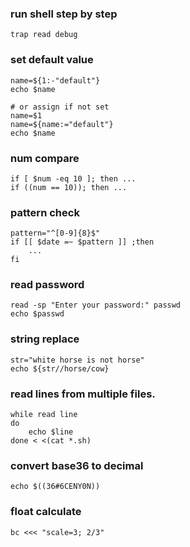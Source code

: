 ### run shell step by step
    trap read debug

### set default value
    name=${1:-"default"}
    echo $name

    # or assign if not set
    name=$1
    name=${name:="default"}
    echo $name

### num compare
    if [ $num -eq 10 ]; then ...
    if ((num == 10)); then ...
    
### pattern check
    pattern="^[0-9]{8}$"
    if [[ $date =~ $pattern ]] ;then
        ...
    fi

### read password
    read -sp "Enter your password:" passwd
    echo $passwd

### string replace
    str="white horse is not horse"
    echo ${str//horse/cow}

### read lines from multiple files.
    while read line
    do
        echo $line
    done < <(cat *.sh)

### convert base36 to decimal
    echo $((36#6CENY0N))

### float calculate
    bc <<< "scale=3; 2/3"

